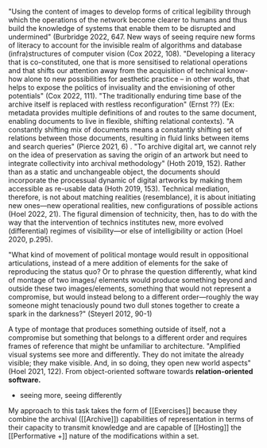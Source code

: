 "Using the content of images to develop forms of critical legibility through which the operations of the network become clearer to humans and thus build the knowledge of systems that enable them to be disrupted and undermined" (Burbridge 2022, 647. New ways of seeing require new forms of literacy to account for the invisible realm of algorithms and database (infra)structures of computer vision (Cox 2022, 108). "Developing a literacy that is co-constituted, one that is more sensitised to relational operations and that shifts our attention away from the acquisition of technical know-how alone to new possibilities for aesthetic practice – in other words, that helps to expose the politics of invisuality and the envisioning of other potentials" (Cox 2022, 111). "The traditionally enduring time base of the archive itself is replaced with restless reconfiguration" (Ernst ??) (Ex: metadata provides multiple definitions of and routes to the same document, enabling documents to live in flexible, shifting relational contexts). "A constantly shifting mix of documents means a constantly shifting set of relations between those documents, resulting in fluid links between items and search queries" (Pierce 2021, 6) . "To archive digital art, we cannot rely on the idea of preservation as saving the origin of an artwork but need to integrate collectivity into archival methodology" (Hoth 2019, 152). Rather than as a static and unchangeable object, the documents should incorporate the processual dynamic of digital artworks by making them accessible as re-usable data (Hoth 2019, 153). Technical mediation, therefore, is not about matching realities (resemblance), it is about initiating new ones—new operational realities, new configurations of possible actions (Hoel 2022, 21). The figural dimension of technicity, then, has to do with the way that the intervention of technics institutes new, more evolved (differential) regimes of visibility—or else of intelligibility or action (Hoel 2020, p.295).

"What kind of movement of political montage would result in oppositional articulations, instead of a mere addition of elements for the sake of reproducing the status quo? Or to phrase the question differently, what kind of montage of two images/ elements would produce something beyond and outside these two images/elements, something that would not represent a compromise, but would instead belong to a different order—roughly the way someone might tenaciously pound two dull stones together to create a spark in the darkness?" (Steyerl 2012, 90-1)

A type of montage that produces something outside of itself, not a compromise but something that belongs to a different order and requires frames of reference that might be unfamiliar to architecture. "Amplified visual systems see more and differently. They do not imitate the already visible; they make visible. And, in so doing, they open new world aspects" (Hoel 2021, 122). From object-oriented software towards **relation-oriented software.** 
- seeing more, seeing differently 

My approach to this task takes the form of [[Exercises]] because they combine the archival ([[Archive]]) capabilities of representation in terms of their capacity to transmit knowledge and are capable of [[Hosting]] the [[Performative +]] nature of the modifications within a set.